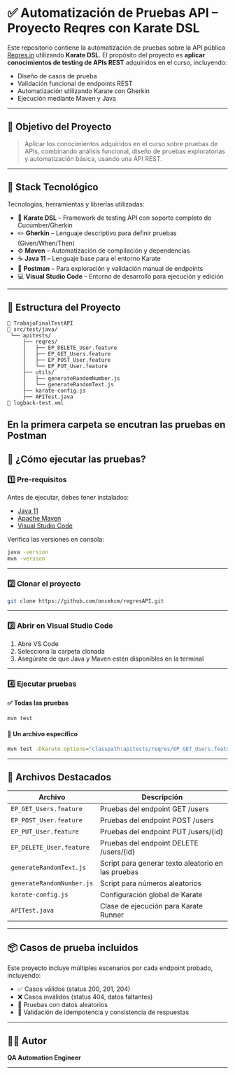 
# ✅ Automatización de Pruebas API – Proyecto Reqres con Karate DSL

Este repositorio contiene la automatización de pruebas sobre la API pública [Reqres.in](https://reqres.in) utilizando **Karate DSL**. El propósito del proyecto es **aplicar conocimientos de testing de APIs REST** adquiridos en el curso, incluyendo:

- Diseño de casos de prueba
- Validación funcional de endpoints REST
- Automatización utilizando Karate con Gherkin
- Ejecución mediante Maven y Java

---

## 🎯 Objetivo del Proyecto

> Aplicar los conocimientos adquiridos en el curso sobre pruebas de APIs, combinando análisis funcional, diseño de pruebas exploratorias y automatización básica, usando una API REST.

---

## 🧰 Stack Tecnológico

Tecnologías, herramientas y librerías utilizadas:

- 🥋 **Karate DSL** – Framework de testing API con soporte completo de Cucumber/Gherkin
- ✏️ **Gherkin** – Lenguaje descriptivo para definir pruebas (Given/When/Then)
- ⚙️ **Maven** – Automatización de compilación y dependencias
- ☕ **Java 11** – Lenguaje base para el entorno Karate
- 🧪 **Postman** – Para exploración y validación manual de endpoints
- 💻 **Visual Studio Code** – Entorno de desarrollo para ejecución y edición

---

## 📂 Estructura del Proyecto

```
📁 TrabajoFinalTestAPI 
📁 src/test/java/
 └── apitests/
     ├── reqres/
     │   ├── EP_DELETE_User.feature
     │   ├── EP_GET_Users.feature
     │   ├── EP_POST_User.feature
     │   └── EP_PUT_User.feature
     ├── utils/
     │   ├── generateRandomNumber.js
     │   └── generateRandomText.js
     ├── karate-config.js
     ├── APITest.java
📄 logback-test.xml
```
En la primera carpeta se encutran las pruebas en Postman
---

## 🚀 ¿Cómo ejecutar las pruebas?

### 1️⃣ Pre-requisitos

Antes de ejecutar, debes tener instalados:

- [Java 11](https://www.oracle.com/java/technologies/javase-jdk11-downloads.html)
- [Apache Maven](https://maven.apache.org/install.html)
- [Visual Studio Code](https://code.visualstudio.com/)

Verifica las versiones en consola:

```bash
java -version
mvn -version
```

---

### 2️⃣ Clonar el proyecto

```bash
git clone https://github.com/oncekcm/regresAPI.git
```

---

### 3️⃣ Abrir en Visual Studio Code

1. Abre VS Code
2. Selecciona la carpeta clonada
3. Asegúrate de que Java y Maven estén disponibles en la terminal

---

### 4️⃣ Ejecutar pruebas

#### ✅ Todas las pruebas

```bash
mvn test
```

#### 🧪 Un archivo específico

```bash
mvn test -Dkarate.options="classpath:apitests/reqres/EP_GET_Users.feature"
```

---

## 📄 Archivos Destacados

| Archivo                         | Descripción                                                  |
|--------------------------------|--------------------------------------------------------------|
| `EP_GET_Users.feature`         | Pruebas del endpoint GET /users                             |
| `EP_POST_User.feature`         | Pruebas del endpoint POST /users                            |
| `EP_PUT_User.feature`          | Pruebas del endpoint PUT /users/{id}                        |
| `EP_DELETE_User.feature`       | Pruebas del endpoint DELETE /users/{id}                     |
| `generateRandomText.js`        | Script para generar texto aleatorio en las pruebas          |
| `generateRandomNumber.js`      | Script para números aleatorios                              |
| `karate-config.js`             | Configuración global de Karate                              |
| `APITest.java`                 | Clase de ejecución para Karate Runner                       |

---

## 📦 Casos de prueba incluidos

Este proyecto incluye múltiples escenarios por cada endpoint probado, incluyendo:

- ✅ Casos válidos (status 200, 201, 204)
- ❌ Casos inválidos (status 404, datos faltantes)
- 🧪 Pruebas con datos aleatorios
- 🔁 Validación de idempotencia y consistencia de respuestas

---


## 🧑‍💻 Autor

**QA Automation Engineer**  


---
